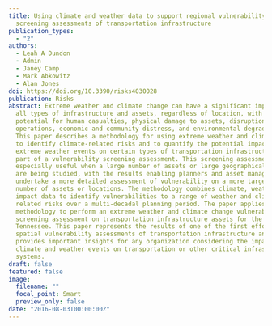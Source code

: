 ```yaml
---
title: Using climate and weather data to support regional vulnerability
  screening assessments of transportation infrastructure
publication_types:
  - "2"
authors:
  - Leah A Dundon
  - Admin
  - Janey Camp
  - Mark Abkowitz
  - Alan Jones
doi: https://doi.org/10.3390/risks4030028
publication: Risks
abstract: Extreme weather and climate change can have a significant impact on
  all types of infrastructure and assets, regardless of location, with the
  potential for human casualties, physical damage to assets, disruption of
  operations, economic and community distress, and environmental degradation.
  This paper describes a methodology for using extreme weather and climate data
  to identify climate-related risks and to quantify the potential impact of
  extreme weather events on certain types of transportation infrastructure as
  part of a vulnerability screening assessment. This screening assessment can be
  especially useful when a large number of assets or large geographical areas
  are being studied, with the results enabling planners and asset managers to
  undertake a more detailed assessment of vulnerability on a more targeted
  number of assets or locations. The methodology combines climate, weather, and
  impact data to identify vulnerabilities to a range of weather and climate
  related risks over a multi-decadal planning period. The paper applies the
  methodology to perform an extreme weather and climate change vulnerability
  screening assessment on transportation infrastructure assets for the State of
  Tennessee. This paper represents the results of one of the first efforts at
  spatial vulnerability assessments of transportation infrastructure and
  provides important insights for any organization considering the impact of
  climate and weather events on transportation or other critical infrastructure
  systems.
draft: false
featured: false
image:
  filename: ""
  focal_point: Smart
  preview_only: false
date: "2016-08-03T00:00:00Z"
---
```

